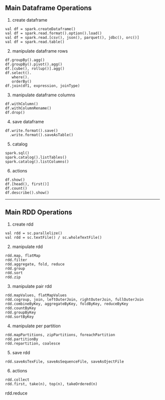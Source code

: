 
## Main Dataframe Operations

1) create dataframe
```
val df = spark.createDataframe()  
val df = spark.read.format().option().load()  
val df = spark.read.[csv(), json(), parquet(), jdbc(), orc()]  
val df = spark.read.table()
```
2) manipulate dataframe rows
```
df.groupBy().agg()  
df.groupBy().pivot().agg()  
df.[cube(), rollup()].agg()  
df.select().  
   where().  
   orderBy()  
df.join(df1, expression, joinType)
```
3) manipulate dataframe columns
```
df.withColumn()  
df.withColumnRename()  
df.drop()
```
4) save dataframe
```
df.write.format().save()  
  .write.format().saveAsTable()  
``` 
5) catalog
```
spark.sql()  
spark.catalog().listTables()  
spark.catalog().listColumns()
```
6) actions
```
df.show()  
df.[head(), first()]  
df.count()  
df.describe().show()
```
-------------

## Main RDD Operations

1) create rdd
```
val rdd = sc.parallelize()  
val rdd = sc.textFile() / sc.wholeTextFile()
```
2) manipulate rdd
```
rdd.map, flatMap  
rdd.filter  
rdd.aggregate, fold, reduce  
rdd.group  
rdd.sort  
rdd.zip
```
3) manipulate pair rdd
```
rdd.mapValues, flatMapValues  
rdd.cogroup, join, leftOuterJoin, rightOuterJoin, fullOuterJoin  
rdd.combineByKey, aggregateByKey, foldByKey, reduceByKey  
rdd.countByKey  
rdd.groupByKey  
rdd.sortByKey
```
4) manipulate per partition
```
rdd.mapPartitions, zipPartitions, foreachPartition  
rdd.partitionBy  
rdd.repartition, coalesce
```
5) save rdd
```
rdd.saveAsTexFile, saveAsSequenceFile, saveAsOjectFile
```
6) actions
```
rdd.collect  
rdd.first, take(n), top(n), takeOrdered(n)
```
rdd.reduce
